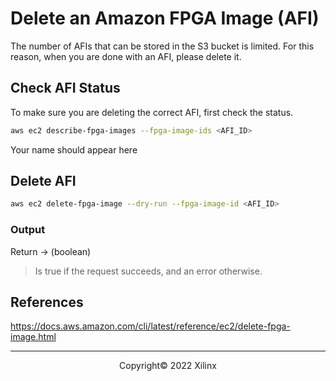 # Delete an Amazon FPGA Image (AFI)

The number of AFIs that can be stored in the  S3 bucket is limited. For this reason, when you are done with an AFI, please delete it.

## Check AFI Status

To make sure you are deleting the correct AFI, first check the status.

```sh
aws ec2 describe-fpga-images --fpga-image-ids <AFI_ID>
```

Your name should appear here


## Delete AFI

```sh
aws ec2 delete-fpga-image --dry-run --fpga-image-id <AFI_ID>
```

### Output 

Return -> (boolean)

> Is true if the request succeeds, and an error otherwise.


## References

https://docs.aws.amazon.com/cli/latest/reference/ec2/delete-fpga-image.html

---------------------------------------
<p align="center">Copyright&copy; 2022 Xilinx</p>
